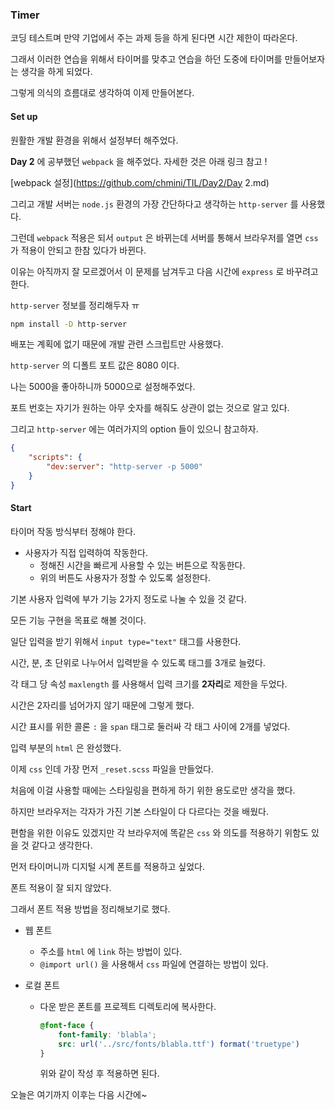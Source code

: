 ### Timer

코딩 테스트며 만약 기업에서 주는 과제 등을 하게 된다면 시간 제한이 따라온다.

그래서 이러한 연습을 위해서 타이머를 맞추고 연습을 하던 도중에 타이머를 만들어보자는 생각을 하게 되었다.

그렇게 의식의 흐름대로 생각하여 이제 만들어본다.

#### Set up

원활한 개발 환경을 위해서 설정부터 해주었다.

**Day 2** 에 공부했던 `webpack` 을 해주었다. 자세한 것은 아래 링크 참고 !

[webpack 설정](https://github.com/chmini/TIL/Day2/Day 2.md)

그리고 개발 서버는 `node.js` 환경의 가장 간단하다고 생각하는 `http-server` 를 사용했다.

그런데 `webpack` 적용은 되서 `output` 은 바뀌는데 서버를 통해서 브라우저를 열면 `css` 가 적용이 안되고 한참 있다가 바뀐다.

이유는 아직까지 잘 모르겠어서 이 문제를 남겨두고 다음 시간에 `express` 로 바꾸려고 한다.

`http-server` 정보를 정리해두자 ㅠ

```bash
npm install -D http-server
```

배포는 계획에 없기 때문에 개발 관련 스크립트만 사용했다.

`http-server` 의 디폴트 포트 값은 8080 이다.

나는 5000을 좋아하니까 5000으로 설정해주었다.

포트 번호는 자기가 원하는 아무 숫자를 해줘도 상관이 없는 것으로 알고 있다.

그리고 `http-server` 에는 여러가지의 option 들이 있으니 참고하자.

```json
{
    "scripts": {
        "dev:server": "http-server -p 5000"
    }
}
```



#### Start

타이머 작동 방식부터 정해야 한다.

- 사용자가 직접 입력하여 작동한다.
  - 정해진 시간을 빠르게 사용할 수 있는 버튼으로 작동한다.
  - 위의 버튼도 사용자가 정할 수 있도록 설정한다.

기본 사용자 입력에 부가 기능 2가지 정도로 나눌 수 있을 것 같다.

모든 기능 구현을 목표로 해볼 것이다.



일단 입력을 받기 위해서 `input type="text"` 태그를 사용한다.

시간, 분, 초 단위로 나누어서 입력받을 수 있도록 태그를 3개로 늘렸다.

각 태그 당 속성 `maxlength` 를 사용해서 입력 크기를 **2자리**로 제한을 두었다.

시간은 2자리를 넘어가지 않기 때문에 그렇게 했다.

시간 표시를 위한 콜론 `:` 을 `span` 태그로 둘러싸 각 태그 사이에 2개를 넣었다.

입력 부분의 `html` 은 완성했다.



이제 `css` 인데 가장 먼저 `_reset.scss` 파일을 만들었다.

처음에 이걸 사용할 때에는 스타일링을 편하게 하기 위한 용도로만 생각을 했다.

하지만 브라우저는 각자가 가진 기본 스타일이 다 다르다는 것을 배웠다.

편함을 위한 이유도 있겠지만 각 브라우저에 똑같은 `css` 와 의도를 적용하기 위함도 있을 것 같다고 생각한다.



먼저 타이머니까 디지털 시계 폰트를 적용하고 싶었다.

폰트 적용이 잘 되지 않았다.

그래서 폰트 적용 방법을 정리해보기로 했다.

- 웹 폰트

  - 주소를 `html` 에 `link` 하는 방법이 있다.
  - `@import url()` 을 사용해서 `css` 파일에 연결하는 방법이 있다.

- 로컬 폰트

  - 다운 받은 폰트를 프로젝트 디렉토리에 복사한다.

    ```scss
    @font-face {
        font-family: 'blabla';
        src: url('../src/fonts/blabla.ttf') format('truetype')
    }
    ```

    위와 같이 작성 후 적용하면 된다.



오늘은 여기까지 이후는 다음 시간에~



 
